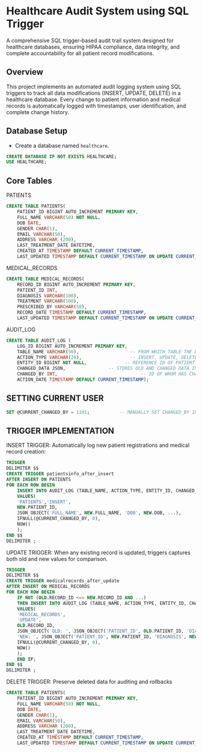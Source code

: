# Healthcare Audit System using SQL Trigger 

A comprehensive SQL trigger-based audit trail system designed for healthcare databases, ensuring HIPAA compliance, data integrity, and complete accountability for all patient record modifications.

## Overview

This project implements an automated audit logging system using SQL triggers to track all data modifications (INSERT, UPDATE, DELETE) in a healthcare database. Every change to patient information and medical records is automatically logged with timestamps, user identification, and complete change history.


## Database Setup

- Create a database named `healthcare`.
```sql
CREATE DATABASE IF NOT EXISTS HEALTHCARE;
USE HEALTHCARE;
```

## Core Tables 
PATIENTS 
```sql
CREATE TABLE PATIENTS(
	PATIENT_ID BIGINT AUTO_INCREMENT PRIMARY KEY,
    FULL_NAME VARCHAR(50) NOT NULL,
    DOB DATE,
    GENDER CHAR(1),
    EMAIL VARCHAR(50),
    ADDRESS VARCHAR (200),
    LAST_TREATMENT_DATE DATETIME,
    CREATED_AT TIMESTAMP DEFAULT CURRENT_TIMESTAMP,
    LAST_UPDATED TIMESTAMP DEFAULT CURRENT_TIMESTAMP ON UPDATE CURRENT_TIMESTAMP);
```
MEDICAL_RECORDS 
```sql
CREATE TABLE MEDICAL_RECORDS(
	RECORD_ID BIGINT AUTO_INCREMENT PRIMARY KEY,
    PATIENT_ID INT,
    DIAGNOSIS VARCHAR(100),
    TREATMENT VARCHAR(100), 
    PRESCRIBED_BY VARCHAR(50),
    RECORD_DATE TIMESTAMP DEFAULT CURRENT_TIMESTAMP,
    LAST_UPDATED TIMESTAMP DEFAULT CURRENT_TIMESTAMP ON UPDATE CURRENT_TIMESTAMP);
```
AUDIT_LOG
```sql
CREATE TABLE AUDIT_LOG (
	LOG_ID BIGINT AUTO_INCREMENT PRIMARY KEY,
    TABLE_NAME VARCHAR(50),					  -- FROM WHICH TABLE THE DATA HAS BEEN CHANGED 
    ACTION_TYPE VARCHAR(20), 				  -- INSERT, UPDATE, DELETE		
    ENTITY_ID BIGINT NOT NULL,				-- REFERENCE ID OF PATIENT_ID & RECORD_ID
    CHANGED_DATA JSON,                -- STORES OLD AND CHANGED DATA IN JSON FORMAT
    CHANGED_BY INT, 						      -- ID OF WHOM HAS CHANGED THE DATA
    ACTION_DATE TIMESTAMP DEFAULT CURRENT_TIMESTAMP);
```
## SETTING CURRENT USER
```sql
SET @CURRENT_CHANGED_BY = 1101;           -- MANUALLY SET CHANGED_BY ID 
```

## TRIGGER IMPLEMENTATION
INSERT TRIGGER: Automatically log new patient registrations and medical record creation:
```sql
TRIGGER 
DELIMITER $$
CREATE TRIGGER patientsinfo_after_insert
AFTER INSERT ON PATIENTS 
FOR EACH ROW BEGIN
    INSERT INTO AUDIT_LOG (TABLE_NAME, ACTION_TYPE, ENTITY_ID, CHANGED_DATA, CHANGED_BY, ACTION_DATE)
    VALUES(
	'PATIENTS','INSERT',
	NEW.PATIENT_ID,
    JSON_OBJECT('FULL_NAME', NEW.FULL_NAME, 'DOB', NEW.DOB, ...),
    IFNULL(@CURRENT_CHANGED_BY, 0),
    NOW()
    );
END $$
DELIMITER ;
```

UPDATE TRIGGER: When any existing record is updated, triggers captures both old and new values for comparison.
```sql
TRIGGER 
DELIMITER $$
CREATE TRIGGER medicalrecords_after_update
AFTER INSERT ON MEDICAL_RECORDS 
FOR EACH ROW BEGIN
	IF NOT (OLD.RECORD_ID <=> NEW.RECORD_ID AND ...)
	THEN INSERT INTO AUDIT_LOG (TABLE_NAME, ACTION_TYPE, ENTITY_ID, CHANGED_DATA, CHANGED_BY, ACTION_DATE)
    VALUES(
	'MEDICAL_RECORDS',
	'UPDATE',
	OLD.RECORD_ID,
	JSON_OBJECT('OLD: ', JSON_OBJECT('PATIENT_ID', OLD.PATIENT_ID, 'DIAGNOSIS', OLD.DIAGNOSIS, ....),
	'NEW: ', JSON_OBJECT('PATIENT_ID', NEW.PATIENT_ID, 'DIAGNOSIS', NEW.DIAGNOSIS, ....)),
    IFNULL(@CURRENT_CHANGED_BY, 0),
    NOW()
    );
	END IF;
END $$
DELIMITER ;
```

DELETE TRIGGER: Preserve deleted data for auditing and rollbacks
```sql
CREATE TABLE PATIENTS(
	PATIENT_ID BIGINT AUTO_INCREMENT PRIMARY KEY,
    FULL_NAME VARCHAR(50) NOT NULL,
    DOB DATE,
    GENDER CHAR(1),
    EMAIL VARCHAR(50),
    ADDRESS VARCHAR (200),
    LAST_TREATMENT_DATE DATETIME,
    CREATED_AT TIMESTAMP DEFAULT CURRENT_TIMESTAMP,
    LAST_UPDATED TIMESTAMP DEFAULT CURRENT_TIMESTAMP ON UPDATE CURRENT_TIMESTAMP);
```

